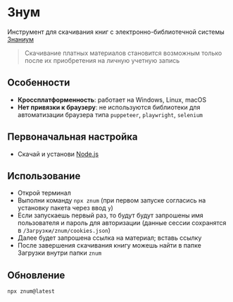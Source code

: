 # Знум

Инструмент для скачивания книг с электронно-библиотечной системы [Знаниум](https://znanium.ru/)

> Скачивание платных материалов становится возможным только после их приобретения на личную учетную запись

## Особенности

- **Кроссплатформенность**: работает на Windows, Linux, macOS
- **Нет привязки к браузеру**: не используются библиотеки для автоматизации браузера типа `puppeteer`, `playwright`, `selenium`

## Первоначальная настройка

- Скачай и установи [Node.js](https://nodejs.org/en/download/)

## Использование

- Открой терминал
- Выполни команду `npx znum` (при первом запуске согласись на установку пакета через ввод `y`)
- Если запускаешь первый раз, то будут будут запрошены имя пользователя и пароль для авторизации (данные сессии сохранятся в `/Загрузки/znum/cookies.json`)
- Далее будет запрошена ссылка на материал; вставь ссылку
- После завершения скачивания книгу можешь найти в папке Загрузки внутри папки `znum`

## Обновление

```shell
npx znum@latest
```
